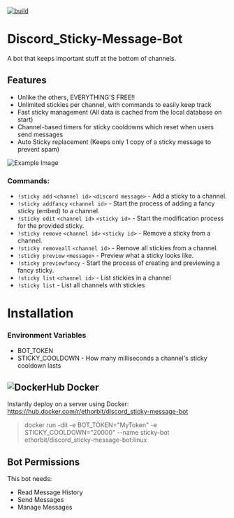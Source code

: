 [![build](https://github.com/Ethorbit/Discord_Sticky-Message-Bot/actions/workflows/docker-image.yml/badge.svg)](https://github.com/Ethorbit/Discord_Sticky-Message-Bot/actions/workflows/docker-image.yml)
# Discord_Sticky-Message-Bot
A bot that keeps important stuff at the bottom of channels.

## Features
* Unlike the others, EVERYTHING'S FREE!!
* Unlimited stickies per channel, with commands to easily keep track
* Fast sticky management (All data is cached from the local database on start)
* Channel-based timers for sticky cooldowns which reset when users send messages
* Auto Sticky replacement (Keeps only 1 copy of a sticky message to prevent spam)

![Example Image](https://i.imgur.com/2RUZb2q.png)

### Commands:
* `!sticky add` `<channel id>` `<discord message>` - Add a sticky to a channel.
* `!sticky addfancy` `<channel id>` - Start the process of adding a fancy sticky (embed) to a channel.
* `!sticky edit` `<channel id>` `<sticky id>` - Start the modification process for the provided sticky.
* `!sticky remove` `<channel id>` `<sticky id>` - Remove a sticky from a channel.
* `!sticky removeall` `<channel id>` - Remove all stickies from a channel.
* `!sticky preview` `<message>` - Preview what a sticky looks like.
* `!sticky previewfancy` - Start the process of creating and previewing a fancy sticky.
* `!sticky list` `<channel id>` - List stickies in a channel
* `!sticky list` - List all channels with stickies
    
# Installation
### Environment Variables
* BOT_TOKEN
* STICKY_COOLDOWN - How many milliseconds a channel's sticky cooldown lasts

## ![DockerHub](https://i.imgur.com/tItmtNW.png) Docker
Instantly deploy on a server using Docker: https://hub.docker.com/r/ethorbit/discord_sticky-message-bot
> docker run -dit -e BOT_TOKEN="MyToken" -e STICKY_COOLDOWN="20000" --name sticky-bot ethorbit/discord_sticky-message-bot:linux



## Bot Permissions
This bot needs:
* Read Message History
* Send Messages
* Manage Messages
